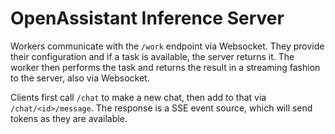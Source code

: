 # OpenAssistant Inference Server

Workers communicate with the `/work` endpoint via Websocket. They provide their
configuration and if a task is available, the server returns it. The worker then
performs the task and returns the result in a streaming fashion to the server,
also via Websocket.

Clients first call `/chat` to make a new chat, then add to that via
`/chat/<id>/message`. The response is a SSE event source, which will send tokens
as they are available.

